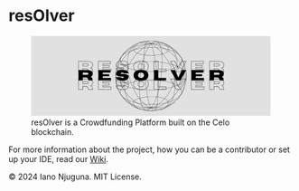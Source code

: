 # resOlver

<figure>
    <img src="presentation_img/resOlver_logo.png" alt="resOlver Logo" />
    <figcaption>resOlver is a Crowdfunding Platform built on the Celo blockchain.</figcaption>
</figure>

For more information about the project, how you can be a contributor or set up your IDE, read our [Wiki](https://github.com/IanoNjuguna/resOlver/wiki).

© 2024 Iano Njuguna. MIT License.
